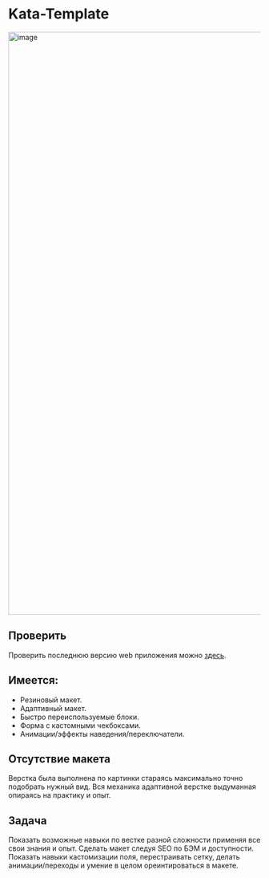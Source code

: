 # Kata-Template

<img width="1162" alt="image" src="https://github.com/Binatik/images/assets/47430210/869fcd11-a156-410b-8b51-82d7cbaf0a95">

## Проверить

Проверить последнюю версию web приложения можно [здесь](https://binatik.github.io/kata-template/).

## Имеется:

-   Резиновый макет.
-   Адаптивный макет.
-   Быстро переиспользуемые блоки.
-   Форма с кастомными чекбоксами.
-   Анимации/эффекты наведения/переключатели.

## Отсутствие макета
Верстка была выполнена по картинки стараясь максимально точно подобрать нужный вид.
Вся механика адаптивной верстке выдуманная опираясь на практику и опыт.

## Задача
Показать возможные навыки по вестке разной сложности применяя все свои знания и опыт. Сделать макет следуя SEO по БЭМ и доступности. Показать навыки кастомизации поля, перестраивать сетку, делать анимации/переходы и умение в целом ореинтироваться в макете.
